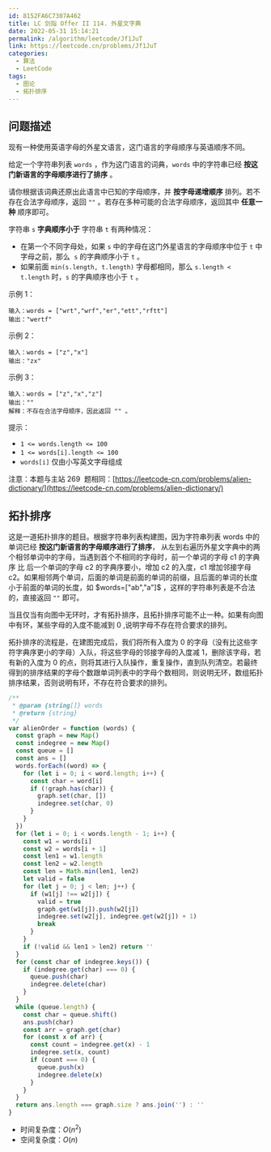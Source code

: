 ```yaml
---
id: 8152FA6C7307A462
title: LC 剑指 Offer II 114. 外星文字典
date: 2022-05-31 15:14:21
permalink: /algorithm/leetcode/Jf1JuT
link: https://leetcode.cn/problems/Jf1JuT
categories:
  - 算法
  - LeetCode
tags:
  - 图论
  - 拓扑排序
---
```


<Level :type='3'/>

## 问题描述

现有一种使用英语字母的外星文语言，这门语言的字母顺序与英语顺序不同。

给定一个字符串列表 `words` ，作为这门语言的词典，`words` 中的字符串已经 **按这门新语言的字母顺序进行了排序** 。

请你根据该词典还原出此语言中已知的字母顺序，并 **按字母递增顺序** 排列。若不存在合法字母顺序，返回 `""` 。若存在多种可能的合法字母顺序，返回其中 **任意一种** 顺序即可。

字符串 `s` **字典顺序小于** 字符串 `t` 有两种情况：

- 在第一个不同字母处，如果 `s` 中的字母在这门外星语言的字母顺序中位于 `t` 中字母之前，那么  `s` 的字典顺序小于 `t` 。
- 如果前面 `min(s.length, t.length)` 字母都相同，那么 `s.length < t.length` 时，`s` 的字典顺序也小于 `t` 。

示例 1：

```text
输入：words = ["wrt","wrf","er","ett","rftt"]
输出："wertf"
```

示例 2：

```text
输入：words = ["z","x"]
输出："zx"
```

示例 3：

```text
输入：words = ["z","x","z"]
输出：""
解释：不存在合法字母顺序，因此返回 "" 。
```

提示：

- `1 <= words.length <= 100`
- `1 <= words[i].length <= 100`
- `words[i]` 仅由小写英文字母组成

注意：本题与主站 269  题相同：[https://leetcode-cn.com/problems/alien-dictionary/](https://leetcode-cn.com/problems/alien-dictionary/)

## 拓扑排序

这是一道拓扑排序的题目。根据字符串列表构建图，因为字符串列表 $\text {words}$ 中的单词已经 **按这门新语言的字母顺序进行了排序**， 从左到右遍历外星文字典中的两个相邻单词中的字母，当遇到首个不相同的字母时，前一个单词的字母 $\text {c1}$ 的字典序 比 后一个单词的字母 $\text {c2}$ 的字典序要小，增加 $\text {c2}$ 的入度，$\text {c1}$ 增加邻接字母 $\text {c2}$。如果相邻两个单词，后面的单词是前面的单词的前缀，且后面的单词的长度小于前面的单词的长度，如 $words=["ab","a"]$ ，这样的字符串列表是不合法的，直接返回 `""` 即可。

当且仅当有向图中无环时，才有拓扑排序，且拓扑排序可能不止一种。如果有向图中有环，某些字母的入度不能减到 $0$ ,说明字母不存在符合要求的排列。

拓扑排序的流程是，在建图完成后，我们将所有入度为 $0$ 的字母（没有比这些字符字典序更小的字母）入队，将这些字母的邻接字母的入度减 $1$，删除该字母，若有新的入度为 $0$ 的点，则将其进行入队操作，重复操作，直到队列清空。若最终得到的排序结果的字母个数跟单词列表中的字母个数相同，则说明无环，数组拓扑排序结果，否则说明有环，不存在符合要求的排列。

```javascript
/**
 * @param {string[]} words
 * @return {string}
 */
var alienOrder = function (words) {
  const graph = new Map()
  const indegree = new Map()
  const queue = []
  const ans = []
  words.forEach((word) => {
    for (let i = 0; i < word.length; i++) {
      const char = word[i]
      if (!graph.has(char)) {
        graph.set(char, [])
        indegree.set(char, 0)
      }
    }
  })
  for (let i = 0; i < words.length - 1; i++) {
    const w1 = words[i]
    const w2 = words[i + 1]
    const len1 = w1.length
    const len2 = w2.length
    const len = Math.min(len1, len2)
    let valid = false
    for (let j = 0; j < len; j++) {
      if (w1[j] !== w2[j]) {
        valid = true
        graph.get(w1[j]).push(w2[j])
        indegree.set(w2[j], indegree.get(w2[j]) + 1)
        break
      }
    }
    if (!valid && len1 > len2) return ''
  }
  for (const char of indegree.keys()) {
    if (indegree.get(char) === 0) {
      queue.push(char)
      indegree.delete(char)
    }
  }
  while (queue.length) {
    const char = queue.shift()
    ans.push(char)
    const arr = graph.get(char)
    for (const x of arr) {
      const count = indegree.get(x) - 1
      indegree.set(x, count)
      if (count === 0) {
        queue.push(x)
        indegree.delete(x)
      }
    }
  }
  return ans.length === graph.size ? ans.join('') : ''
}
```

- 时间复杂度：$O(n^2)$
- 空间复杂度：$O(n)$
